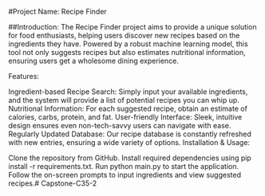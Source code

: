 #Project Name: Recipe Finder

##Introduction:
The Recipe Finder project aims to provide a unique solution for food enthusiasts, helping users discover new recipes based on the ingredients they have. Powered by a robust machine learning model, this tool not only suggests recipes but also estimates nutritional information, ensuring users get a wholesome dining experience.

Features:

Ingredient-based Recipe Search: Simply input your available ingredients, and the system will provide a list of potential recipes you can whip up.
Nutritional Information: For each suggested recipe, obtain an estimate of calories, carbs, protein, and fat.
User-friendly Interface: Sleek, intuitive design ensures even non-tech-savvy users can navigate with ease.
Regularly Updated Database: Our recipe database is constantly refreshed with new entries, ensuring a wide variety of options.
Installation & Usage:

Clone the repository from GitHub.
Install required dependencies using pip install -r requirements.txt.
Run python main.py to start the application.
Follow the on-screen prompts to input ingredients and view suggested recipes.# Capstone-C35-2
